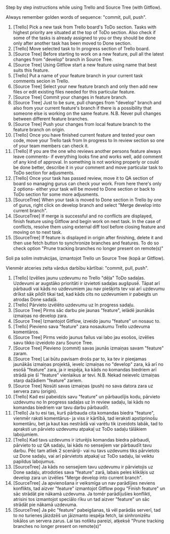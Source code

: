 Step by step instructions while using Trello and Source Tree (with Gitflow).

Always remember golden words of sequence: "commit, pull, push".
1. [Trello] Pick a new task from Trello board's ToDo section. Tasks with highest priority are situated at the top of ToDo section. Also check if some of the tasks is already assigned to you or they should be done only after another task has been moved to Done section.
2. [Trello] Move selected task to In progress section of Trello board.
3. [Source Tree] Before starting to work on a new feature, pull all the latest changes from "develop" branch in Source Tree.
4. [Source Tree] Using Gitflow start a new feature using name that best suits this feature.
5. [Trello] Put a name of your feature branch in your current task comments secion in Trello.
6. [Source Tree] Select your new feature branch and only then add new files or edit existing files needed for this particular feature.
7. [Source Tree] Commit your changes in feature branch.
8. [Source Tree] Just to be sure, pull changes from "develop" branch and also from your current feature's branch if there is a possibility that someone else is working on the same feature.
N.B. Never pull changes between different feature branches.
9. [Source Tree] Push your changes from local feature branch to the feature branch on origin.
10. [Trello] Once you have finished current feature and tested your own code, move your Trello task from In progress to In review section so one of your team members can check it.
11. [Trello] If you are the one who reviews another persons feature always leave comments- if everything looks fine and works well, add comment of any kind of approval. In something is not working properly or could be done better, describe it in your comment and move particular task to ToDo section for adjusments.
12. [Trello] Once your task has passed review, move it to QA section of board so managing gurus can check your work. From here there's only 2 options- either your task will be moved to Done section or back to ToDo section for some more adjusments.
13. [SourceTree] When your task is moved to Done section in Trello by one of gurus, right click on develop branch and select "Merge develop into current branch".
14. [SourceTree] If merge is successful and no conflicts are displayed, finish feature using Gitflow and begin work on next task. In the case of conflicts, resolve them using external diff tool before closing feature and moving on to next task.
15. [SourceTree] If feature is displayed in origin after finishing, delete it and then use fetch button to synchronize branches and features. To do so check option "Prune tracking branches no longer present on remote(s)"




Soli pa solim instrukcijas, izmantojot Trello un Source Tree (kopā ar Gitflow).

Vienmēr atceries zelta vārdus darbību kārtībai: "commit, pull, push".
1. [Trello] Izvēlies jaunu uzdevumu no Trello "dēļa" ToDo sadaļas. Uzdevumi ar augstāko prioritāti ir izvietoti sadaļas augšpusē. Tāpat arī pārbaudi vai kāds no uzdevumiem jau nav piešķirts tev vai arī uzdevumu drīkst sāk pildīt tikai tad, kad kāds cits no uzdevumiem ir pabeigts un atrodas Done sadaļā.
2. [Trello] Pārvieto izvēlēto uzdevumu uz In progress sadaļu.
3. [Source Tree] Pirms sāc darbu pie jaunas "feature", ielādē jaunākās izmaiņas no develop zara.
4. [Source Tree] Izmantojot Gitflow, izveido jaunu "feature" un nosauc to.
5. [Trello] Pievieno sava "feature" zara nosaukumu Trello uzdevuma komentāros.
6. [Source Tree] Pirms veido jaunus failus vai labo jau esošos, izvēlies savu tikko izveidoto zaru Source Tree.
7. [Source Tree] Pievieno (commit) savas jaunās izmaiņas savam "feature" zaram.
8. [Source Tree] Lai būtu pavisam drošs par to, ka tev ir pieejamas jaunākās izmaiņas projektā, ievelc izmaiņas no "develop" zara, kā arī no esošā "feature" zara, ja ir iespēja, ka kāds no komandas biedriem arī strādā pie šī "feature" vienlaikus ar tevi.
N.B. Nekad neievelc izmaiņas starp dažādiem "feature" zariem.
9. [Source Tree] Nosūti savas izmaiņas (push) no sava datora zara uz servera zaru (origin).
10. [Trello] Kad esi pabeidzis savu "feature" un pārbaudījis kodu, pārvieto uzdevumu no In progress sadaļas uz In review sadaļu, lai kāds no komandas biedriem var tavu darbu pārbaudīt.
11. [Trello] Ja tu esi tas, kurš pārbauda cita komandas biedra "feature", vienmēr raksti komentārus- ja viss ir kārtībā, tad ieraksti apstiprinošu komentāru, bet ja kaut kas nestrādā vai varētu tik izveidots labāk, tad to apraksti un pārvieto uzdevumu atpakaļ uz ToDo sadaļu tālākiem labojumiem.
12. [Trello] Kad tavs uzdevums ir izturējis komandas biedra pārbaudi, pārvieto to uz QA sadaļu, lai kāds no sensejiem var pārbaudīt tavu darbu. Pēc tam atliek 2 scenāriji- vai nu tavs uzdevums tiks pārvietots uz Done sadaļu, vai arī pārvietots atpakaļ uz ToDo sadaļu, lai veiktu papildus labojumus.
13. [SourceTree] Ja kāds no sensejiem tavu uzdevumu ir pārvietojis uz Done sadaļu, atrodoties sava "feature" zarā, labais peles klikšķis uz develop zara un izvēlies "Merge develop into current branch".
14. [SourceTree] Ja apvienošana ir veiksmīga un nav parādījies neviens konflikts, tad aizver "feature" izmantojot Gitflow pogu "Finish feature" un sāc strādāt pie nākamā uzdevuma. Ja tomēr parādījušies konflikti, atrisini tos izmantojot speciālo rīku un tad aizver "feature" un sāc strādāt pie nākamā uzdevuma.
15. [SourceTree] Ja pēc "feature" pabeigšanas, tā vēl parādās serverī, tad to no turienes jāizdzēš un jāizmanto iespēja fetch, lai sinhronizētu lokālos un servera zarus. Lai tas notiktu pareizi, atķeksē "Prune tracking branches no longer present on remote(s)"
